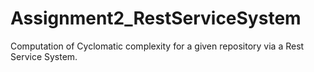 # Assignment2_RestServiceSystem
Computation of Cyclomatic complexity for a given repository via a Rest Service System.
